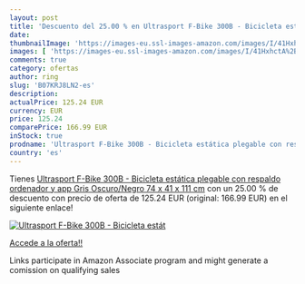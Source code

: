 ```yaml
---
layout: post
title: 'Descuento del 25.00 % en Ultrasport F-Bike 300B - Bicicleta estát'
date: 
thumbnailImage: 'https://images-eu.ssl-images-amazon.com/images/I/41HxhctA%2BBL._SL200_.jpg'
images: [ 'https://images-eu.ssl-images-amazon.com/images/I/41HxhctA%2BBL._SL200_.jpg' ]
comments: true
category: ofertas
author: ring
slug: 'B07KRJ8LN2-es'
description:
actualPrice: 125.24 EUR
currency: EUR
price: 125.24
comparePrice: 166.99 EUR
inStock: true
prodname: 'Ultrasport F-Bike 300B - Bicicleta estática plegable con respaldo  ordenador y app  Gris Oscuro/Negro  74 x 41 x 111 cm'
country: 'es'
---
```


Tienes [Ultrasport F-Bike 300B - Bicicleta estática plegable con respaldo  ordenador y app  Gris Oscuro/Negro  74 x 41 x 111 cm](https://www.amazon.es/dp/B07KRJ8LN2/?tag=tolees-21) con un 25.00 % de descuento con precio de oferta de 125.24 EUR (original: 166.99 EUR) en el siguiente enlace!

[![Ultrasport F-Bike 300B - Bicicleta estát](https://images-eu.ssl-images-amazon.com/images/I/41HxhctA%2BBL._SL200_.jpg)](https://www.amazon.es/dp/B07KRJ8LN2/?tag=tolees-21)

[Accede a la oferta!!](https://www.amazon.es/dp/B07KRJ8LN2/?tag=tolees-21)

Links participate in Amazon Associate program and might generate a comission on qualifying sales


